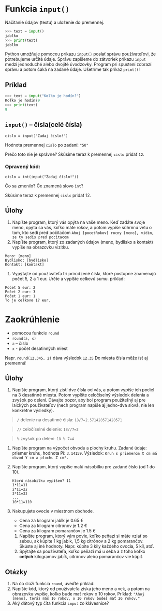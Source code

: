 # Funkcia `input()`

Načítanie údajov (textu) a uloženie do premennej.
```py
>>> text = input()
jablko
>>> print(text)
jablko
```

Python umožňuje pomocou príkazu `input()` poslať správu používateľovi, že potrebujeme určité údaje.
Správu zapíšeme do zátvoriek príkazu `input` medzi jednoduché alebo dvojité úvodzovky.
Program pri spustení zobrazí správu a potom čaká na zadané údaje. Ušetríme tak príkaz `print()`!
## Príklad 

```py
>>> text = input("Koľko je hodín?")
Koľko je hodín?9
>>> print(text)
9
```

## `input()` – čísla(celé čísla) 
`cislo = input("Zadaj číslo!")`

Hodnota premennej `cislo` po zadaní: `"50"`

Prečo toto nie je správne?
Skúsime teraz k premennej `cislo` pridať `12`.

### Opravený kód:
`cislo = int(input("Zadaj číslo!"))`

Čo sa zmenilo? 
Čo znamená slovo `int`?

Skúsime teraz k premennej `cislo` pridať 12.

## Úlohy
1. Napíšte program, ktorý vás opýta na vaše meno. Keď zadáte svoje meno, opýta sa vás, koľko máte rokov, a potom vypíše súhrnnú vetu o tom, kto sedí pred počítačom `Ahoj [pocetRokov] rocny [meno], vidim, ze ty sedis pred pocitacom`
1. Napíšte program, ktorý zo zadaných údajov (meno, bydlisko a kontakt) vypíše na obrazovku vizitku.
```
Meno: [meno]
Bydlisko: [bydlisko]
Kontakt: [kontakt]
```
1. Vypýtajte od používateľa tri prirodzené čísla, ktoré postupne znamenajú počet 5, 2 a 1 eur. Určte a vypíšte celkovú sumu.
príklad:
```
Počet 5 eur: 2
Počet 2 eur: 3
Počet 1 eur: 1
To je celkovo 17 eur.
```
# Zaokrúhlenie
- pomocou funkcie `round`
- `round(a, x)`
- `a` – číslo
- `x` - počet desatinných miest

Napr. `round(12.345, 2)` dáva výsledok `12.35`
Do miesta čísla môže ísť aj premenná!
## Úlohy
1. Napíšte program, ktorý zistí dve čísla od vás, a potom vypíše ich podiel na 3 desatinné miesta.
Potom vypíšte celočíselný výsledok delenia a zvyšok po delení.
Dávajte pozor, aby bol program použiteľný aj pre laických používateľov (nech program napíše aj jedno-dva slová, nie len konkrétne výsledky).
> `/` delenie na desatinné čisla: `18/7=2.571428571428571`
 
> `//` celočíselné delenie: `18//7=2`
 
> `%` zvyšok po delení: `18 % 7=4`
1. Napíšte program na výpočet obvodu a plochy kruhu.
Zadané údaje: priemer kruhu, hodnota Pí: `3.14159`.
Výsledok:
`Kruh s priemerom X cm má obvod Y cm a plochu Z cm².`
1. Napíšte program, ktorý vypíše malú násobilku pre zadané číslo (od 1 do 10).
    ```
    Ktorú násobilku vypíšem? 11
    1*11=11
    2*11=22
    3*11=33
    ...
    10*11=110
    ```
1. Nakupujete ovocie v miestnom obchode.
    - Cena za kilogram jabĺk je 0.65 €
    - Cena za kilogram citrónov je 1.2 € 
    - Cena za kilogram pomarančov je 1.5 €
    
    1. Napíšte program, ktorý vám povie, koľko peňazí si máte vziať so sebou, ak kúpite 1 kg jabĺk, 1,5 kg citrónov a 2 kg pomarančov.
    Skúste aj iné hodnoty.
    Napr. kúpite 3 kily každého ovocia, 5 kíl, atď.
    1. Spýtajte sa používateľa, koľko peňazí má u seba a z toho koľko **celých** kilogramov jabĺk, citrónov alebo pomarančov vie kúpiť.
## Otázky
1. Na čo slúži funkcia `round`, uveďte príklad.
2. Napíšte kód, ktorý od používateľa získa jeho meno a vek, a potom na obrazovku vypíše, koľko bude mať rokov o 10 rokov. Príklad: `"Ahoj [meno], teraz máš 16 rokov, o 10 rokov budeš mať 26 rokov."`
3. Aký dátový typ číta funkcia `input` zo klávesnice?